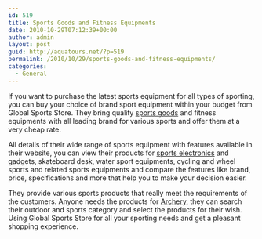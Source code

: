 ```yaml
---
id: 519
title: Sports Goods and Fitness Equipments
date: 2010-10-29T07:12:39+00:00
author: admin
layout: post
guid: http://aquatours.net/?p=519
permalink: /2010/10/29/sports-goods-and-fitness-equipments/
categories:
  - General
---
```

If you want to purchase the latest sports equipment for all types of sporting, you can buy your choice of brand sport equipment within your budget from Global Sports Store. They bring quality [sports goods](http://www.globalsportsstore.com/) and fitness equipments with all leading brand for various sports and offer them at a very cheap rate.

All details of their wide range of sports equipment with features available in their website, you can view their products for [sports electronics](http://www.globalsportsstore.com/) and gadgets, skateboard desk, water sport equipments, cycling and wheel sports and related sports equipments and compare the features like brand, price, specifications and more that help you to make your decision easier.

They provide various sports products that really meet the requirements of the customers. Anyone needs the products for [Archery](http://www.globalsportsstore.com/), they can search their outdoor and sports category and select the products for their wish. Using Global Sports Store for all your sporting needs and get a pleasant shopping experience.
